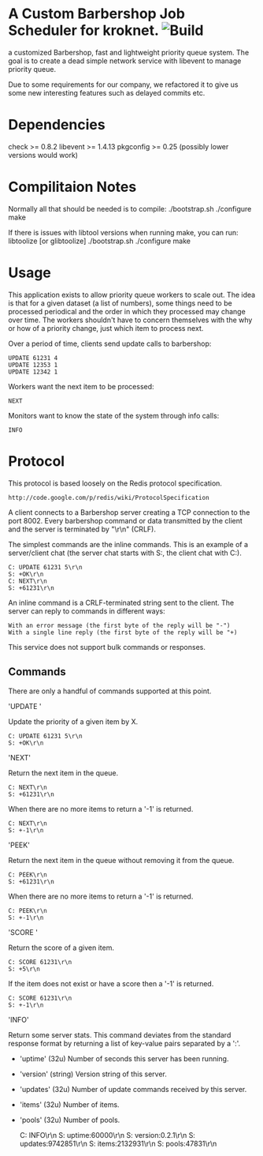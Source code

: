 # A Custom Barbershop Job Scheduler for kroknet. ![Build](http://dev.kroknet.com/jenkins/dev/kt_scheduler-car/status.svg) 

a customized Barbershop, fast and lightweight priority queue system. The goal is to
create a dead simple network service with libevent to manage priority
queue.

Due to some requirements for our company, we refactored it to give us some new interesting features such as delayed commits etc. 

# Dependencies
check >= 0.8.2
libevent >= 1.4.13
pkgconfig >= 0.25 (possibly lower versions would work)

# Compilitaion Notes

Normally all that should be needed is to compile:
./bootstrap.sh
./configure
make

If there is issues with libtool versions when running make, you can run:
libtoolize	[or glibtoolize]
./bootstrap.sh
./configure
make
 
# Usage

This application exists to allow priority queue workers to scale out. The
idea is that for a given dataset (a list of numbers), some things need to be
processed periodical and the order in which they processed may change over
time. The workers shouldn't have to concern themselves with the why or how
of a priority change, just which item to process next.

Over a period of time, clients send update calls to barbershop:

    UPDATE 61231 4
    UPDATE 12353 1
    UPDATE 12342 1

Workers want the next item to be processed:

    NEXT

Monitors want to know the state of the system through info calls:

    INFO

# Protocol

This protocol is based loosely on the Redis protocol specification.

    http://code.google.com/p/redis/wiki/ProtocolSpecification

A client connects to a Barbershop server creating a TCP connection to the
port 8002. Every barbershop command or data transmitted by the client and
the server is terminated by "\r\n" (CRLF).

The simplest commands are the inline commands. This is an example of a
server/client chat (the server chat starts with S:, the client chat with C:).

    C: UPDATE 61231 5\r\n
    S: +OK\r\n
    C: NEXT\r\n
    S: +61231\r\n

An inline command is a CRLF-terminated string sent to the client. The server
can reply to commands in different ways:

    With an error message (the first byte of the reply will be "-")
    With a single line reply (the first byte of the reply will be "+)

This service does not support bulk commands or responses.

## Commands

There are only a handful of commands supported at this point.

'UPDATE <item id> <value>'

Update the priority of a given item by X.

    C: UPDATE 61231 5\r\n
    S: +OK\r\n

'NEXT'

Return the next item in the queue.

    C: NEXT\r\n
    S: +61231\r\n

When there are no more items to return a '-1' is returned.

    C: NEXT\r\n
    S: +-1\r\n

'PEEK'

Return the next item in the queue without removing it from the queue.

    C: PEEK\r\n
    S: +61231\r\n

When there are no more items to return a '-1' is returned.

    C: PEEK\r\n
    S: +-1\r\n

'SCORE <item id>'

Return the score of a given item.

    C: SCORE 61231\r\n
    S: +5\r\n

If the item does not exist or have a score then a '-1' is returned.

    C: SCORE 61231\r\n
    S: +-1\r\n

'INFO'

Return some server stats. This command deviates from the standard response
format by returning a list of key-value pairs separated by a ':'.

* 'uptime' (32u) Number of seconds this server has been running.
* 'version' (string) Version string of this server.
* 'updates' (32u) Number of update commands received by this server.
* 'items' (32u) Number of items.
* 'pools' (32u) Number of pools.

    C: INFO\r\n
    S: uptime:60000\r\n
    S: version:0.2.1\r\n
    S: updates:9742851\r\n
    S: items:2132931\r\n
    S: pools:47831\r\n
